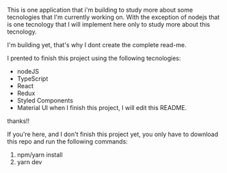 This is one application that i'm building to study more about some tecnologies that I'm currently working on. With the exception of nodejs that is one tecnology that I will implement here only to study more about this tecnology.

I'm building yet, that's why I dont create the complete read-me.

I prented to finish this project using the following tecnologies:
- nodeJS
- TypeScript
- React
- Redux
- Styled Components
- Material UI
when I finish this project, I will edit this README.

thanks!!

If you're here, and I don't finish this project yet, you only have to download this repo and run the following commands:

1. npm/yarn install
2. yarn dev

